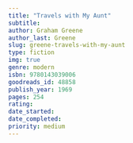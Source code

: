 ```yaml
---
title: "Travels with My Aunt"
subtitle: 
author: Graham Greene
author_last: Greene
slug: greene-travels-with-my-aunt
type: fiction
img: true
genre: modern
isbn: 9780143039006
goodreads_id: 48858
publish_year: 1969
pages: 254
rating: 
date_started:
date_completed:
priority: medium
---
```

